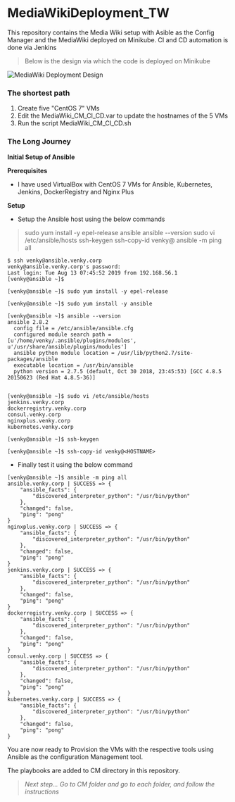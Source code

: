 
# MediaWikiDeployment_TW
This repository contains the Media Wiki setup with Asible as the Config Manager and the MediaWiki deployed on Minikube.
CI and CD automation is done via Jenkins

> Below is the design via which the code is deployed on Minikube

![MediaWiki Deployment Design](https://github.com/venkymullapudi/MediaWikiDeployment_TW/blob/master/Media_Wiki_Deployment.jpg?raw=true "Media Wiki Deployment")

### The shortest path

 1. Create five "CentOS 7" VMs 
 2. Edit the MediaWiki_CM_CI_CD.var to update the hostnames of the 5 VMs
 3. Run the script MediaWiki_CM_CI_CD.sh

### The Long Journey
**Initial Setup of Ansible**

**Prerequisites** 
- I have used VirtualBox with CentOS 7 VMs for Ansible, Kubernetes, Jenkins, DockerRegistry and Nginx Plus

**Setup** 
- Setup the Ansible host using the below commands

> sudo yum install -y epel-release ansible 
> ansible --version 
> sudo vi /etc/ansible/hosts 
> ssh-keygen 
> ssh-copy-id venky@<HOSTNAME> 
> ansible -m ping all

```
$ ssh venky@ansible.venky.corp
venky@ansible.venky.corp's password:
Last login: Tue Aug 13 07:45:52 2019 from 192.168.56.1
[venky@ansible ~]$

[venky@ansible ~]$ sudo yum install -y epel-release

[venky@ansible ~]$ sudo yum install -y ansible

[venky@ansible ~]$ ansible --version
ansible 2.8.2
  config file = /etc/ansible/ansible.cfg
  configured module search path = [u'/home/venky/.ansible/plugins/modules', u'/usr/share/ansible/plugins/modules']
  ansible python module location = /usr/lib/python2.7/site-packages/ansible
  executable location = /usr/bin/ansible
  python version = 2.7.5 (default, Oct 30 2018, 23:45:53) [GCC 4.8.5 20150623 (Red Hat 4.8.5-36)]
  

[venky@ansible ~]$ sudo vi /etc/ansible/hosts
jenkins.venky.corp
dockerregistry.venky.corp
consul.venky.corp
nginxplus.venky.corp
kubernetes.venky.corp

[venky@ansible ~]$ ssh-keygen

[venky@ansible ~]$ ssh-copy-id venky@<HOSTNAME>
```

- Finally test it using the below command
```
[venky@ansible ~]$ ansible -m ping all
ansible.venky.corp | SUCCESS => {
    "ansible_facts": {
        "discovered_interpreter_python": "/usr/bin/python"
    },
    "changed": false,
    "ping": "pong"
}
nginxplus.venky.corp | SUCCESS => {
    "ansible_facts": {
        "discovered_interpreter_python": "/usr/bin/python"
    },
    "changed": false,
    "ping": "pong"
}
jenkins.venky.corp | SUCCESS => {
    "ansible_facts": {
        "discovered_interpreter_python": "/usr/bin/python"
    },
    "changed": false,
    "ping": "pong"
}
dockerregistry.venky.corp | SUCCESS => {
    "ansible_facts": {
        "discovered_interpreter_python": "/usr/bin/python"
    },
    "changed": false,
    "ping": "pong"
}
consul.venky.corp | SUCCESS => {
    "ansible_facts": {
        "discovered_interpreter_python": "/usr/bin/python"
    },
    "changed": false,
    "ping": "pong"
}
kubernetes.venky.corp | SUCCESS => {
    "ansible_facts": {
        "discovered_interpreter_python": "/usr/bin/python"
    },
    "changed": false,
    "ping": "pong"
}
```
You are now ready to Provision the VMs with the respective tools using Ansible as the configuration Management tool. 

The playbooks are added to CM directory in this repository.

> *Next step... Go to CM folder and go to each folder, and follow the instructions*


